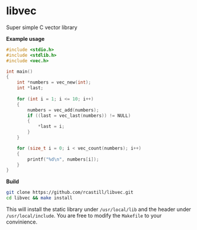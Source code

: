 # libvec
Super simple C vector library

**Example usage**
```c
#include <stdio.h>
#include <stdlib.h>
#include <vec.h>

int main()
{
    int *numbers = vec_new(int);
    int *last;
    
    for (int i = 1; i <= 10; i++)
    {
        numbers = vec_add(numbers);
        if ((last = vec_last(numbers)) != NULL)
        {
            *last = i;
        }
    }

    for (size_t i = 0; i < vec_count(numbers); i++)
    {
        printf("%d\n", numbers[i]);
    }
}
```

**Build**
```bash
git clone https://github.com/rcastill/libvec.git
cd libvec && make install
```
This will install the static library under `/usr/local/lib` and the header under `/usr/local/include`. You are free to modify the `Makefile` to your convinience.
